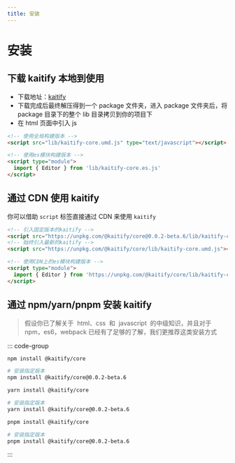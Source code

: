 ```yaml
---
title: 安装
---
```


# 安装

## 下载 kaitify 本地到使用

- 下载地址：[kaitify](https://registry.npmmirror.com/@kaitify/core/download/@kaitify/core-0.0.2-beta.6.tgz)
- 下载完成后最终解压得到一个 package 文件夹，进入 package 文件夹后，将 package 目录下的整个 lib 目录拷贝到你的项目下
- 在 html 页面中引入 js

```html
<!-- 使用全局构建版本 -->
<script src="lib/kaitify-core.umd.js" type="text/javascript"></script>
```

```html
<!-- 使用es模块构建版本 -->
<script type="module">
  import { Editor } from 'lib/kaitify-core.es.js'
</script>
```

## 通过 CDN 使用 kaitify

你可以借助 `script` 标签直接通过 CDN 来使用 `kaitify`

```html
<!-- 引入固定版本的kaitify -->
<script src="https://unpkg.com/@kaitify/core@0.0.2-beta.6/lib/kaitify-core.umd.js"></script>
<!-- 始终引入最新的kaitify -->
<script src="https://unpkg.com/@kaitify/core/lib/kaitify-core.umd.js"></script>
```

```html
<!-- 使用CDN上的es模块构建版本 -->
<script type="module">
  import { Editor } from 'https://unpkg.com/@kaitify/core/lib/kaitify-core.es.js'
</script>
```

## 通过 npm/yarn/pnpm 安装 kaitify

> 假设你已了解关于  html、css  和  javascript  的中级知识，并且对于 npm，es6，webpack 已经有了足够的了解，我们更推荐这类安装方式

::: code-group

```bash [npm]
npm install @kaitify/core

# 安装指定版本
npm install @kaitify/core@0.0.2-beta.6
```

```bash [yarn]
yarn install @kaitify/core

# 安装指定版本
yarn install @kaitify/core@0.0.2-beta.6
```

```bash [pnpm]
pnpm install @kaitify/core

# 安装指定版本
pnpm install @kaitify/core@0.0.2-beta.6
```

:::
